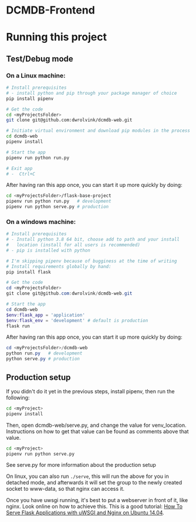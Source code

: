 # DCMDB-Frontend


# Running this project
## Test/Debug mode
### On a Linux machine:
```bash
# Install prerequisites
# - install python and pip through your package manager of choice
pip install pipenv

# Get the code
cd <myProjectsFolder>
git clone git@github.com:dwrolvink/dcmdb-web.git

# Initiate virtual environment and download pip modules in the process
cd dcmdb-web
pipenv install

# Start the app
pipenv run python run.py

# Exit app
# -  Ctrl+C
```

After having ran this app once, you can start it up more quickly by 
doing:
```bash
cd <myProjectsFolder>/flask-base-project
pipenv run python run.py   # development
pipenv run python serve.py # production
```

### On a windows machine:
```powershell
# Install prerequisites
# - Install python 3.8 64 bit, choose add to path and your install 
#   location (install for all users is recommended)
# - pip is installed with python

# I'm skipping pipenv because of bugginess at the time of writing
# Install requirements globally by hand:
pip install flask

# Get the code
cd <myProjectsFolder>
git clone git@github.com:dwrolvink/dcmdb-web.git

# Start the app
cd dcmdb-web
$env:flask_app = 'application'
$env:flask_env = 'development' # default is production
flask run
```
After having ran this app once, you can start it up more quickly by 
doing:
```powershell
cd <myProjectsFolder>/dcmdb-web
python run.py   # development
python serve.py # production
```

## Production setup
If you didn't do it yet in the previous steps, install pipenv, then run the following:

```bash
cd <myProject>
pipenv install
```

Then, open dcmdb-web/serve.py, and change the value for venv_location.
Instructions on how to get that value can be found as comments above that
value.

```bash
cd <myProject>
pipenv run python serve.py
```
See serve.py for more information about the production setup

On linux, you can also run `./serve`, this will run the above for you in detached mode, and afterwards it will set the group to the newly created socket to www-data, so that nginx can access it.

Once you have uwsgi running, it's best to put a webserver in front of it, like nginx. Look online on how to achieve this. This is a good tutorial: [How To Serve Flask Applications with uWSGI and Nginx on Ubuntu 14.04](https://www.digitalocean.com/community/tutorials/how-to-serve-flask-applications-with-uwsgi-and-nginx-on-ubuntu-14-04). 
